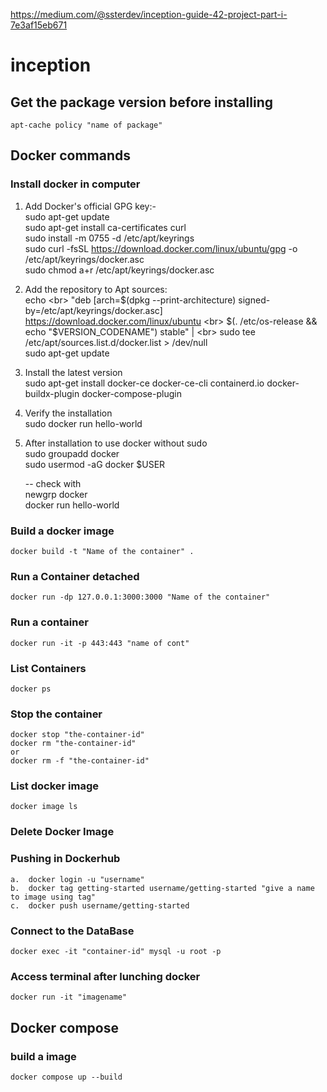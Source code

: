 
https://medium.com/@ssterdev/inception-guide-42-project-part-i-7e3af15eb671

# inception

## Get the package version before installing
	apt-cache policy "name of package"


## Docker commands


### Install docker in computer

1.  Add Docker's official GPG key:- <br>
sudo apt-get update <br>
sudo apt-get install ca-certificates curl<br>
sudo install -m 0755 -d /etc/apt/keyrings<br>
sudo curl -fsSL https://download.docker.com/linux/ubuntu/gpg -o /etc/apt/keyrings/docker.asc<br>
sudo chmod a+r /etc/apt/keyrings/docker.asc<br>

2.  Add the repository to Apt sources: <br>
echo \<br>
  "deb [arch=$(dpkg --print-architecture) signed-by=/etc/apt/keyrings/docker.asc] https://download.docker.com/linux/ubuntu \<br>
  $(. /etc/os-release && echo "$VERSION_CODENAME") stable" | \<br>
  sudo tee /etc/apt/sources.list.d/docker.list > /dev/null<br>
sudo apt-get update<br>

3.  Install the latest version <br>
sudo apt-get install docker-ce docker-ce-cli containerd.io docker-buildx-plugin docker-compose-plugin<br>

4.  Verify the installation <br>
    sudo docker run hello-world<br>

5. After installation to use docker without sudo  <br>
    sudo groupadd docker<br>
    sudo usermod -aG docker $USER <br>

    -- check with <br>
    newgrp docker<br>
    docker run hello-world<br>


### Build a docker image
	docker build -t "Name of the container" .

### Run a Container detached
	docker run -dp 127.0.0.1:3000:3000 "Name of the container"

### Run a container
	docker run -it -p 443:443 "name of cont"

### List Containers
	docker ps

### Stop the container
	docker stop "the-container-id" 
	docker rm "the-container-id"
	or 
	docker rm -f "the-container-id"

### List docker image
	docker image ls

### Delete Docker Image


### Pushing in Dockerhub
	a.	docker login -u "username"
	b.	docker tag getting-started username/getting-started "give a name to image using tag"
	c.	docker push username/getting-started
	
### Connect to the DataBase
	docker exec -it "container-id" mysql -u root -p

### Access terminal after lunching docker
	docker run -it "imagename"

## Docker compose

### build a image
	docker compose up --build
